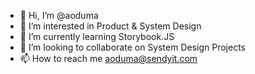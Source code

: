 - 👋 Hi, I’m @aoduma
- 👀 I’m interested in Product & System Design
- 🌱 I’m currently learning Storybook.JS
- 💞️ I’m looking to collaborate on System Design Projects
- 📫 How to reach me aoduma@sendyit.com

<!---
aoduma/aoduma is a ✨ special ✨ repository because its `README.md` (this file) appears on your GitHub profile.
You can click the Preview link to take a look at your changes.
--->
